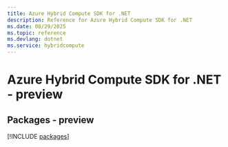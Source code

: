 ```yaml
---
title: Azure Hybrid Compute SDK for .NET
description: Reference for Azure Hybrid Compute SDK for .NET
ms.date: 08/29/2025
ms.topic: reference
ms.devlang: dotnet
ms.service: hybridcompute
---
```

# Azure Hybrid Compute SDK for .NET - preview
## Packages - preview
[!INCLUDE [packages](hybrid-compute-index.md)]